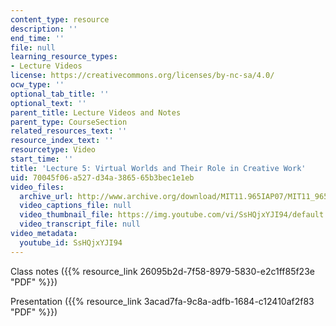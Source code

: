 ```yaml
---
content_type: resource
description: ''
end_time: ''
file: null
learning_resource_types:
- Lecture Videos
license: https://creativecommons.org/licenses/by-nc-sa/4.0/
ocw_type: ''
optional_tab_title: ''
optional_text: ''
parent_title: Lecture Videos and Notes
parent_type: CourseSection
related_resources_text: ''
resource_index_text: ''
resourcetype: Video
start_time: ''
title: 'Lecture 5: Virtual Worlds and Their Role in Creative Work'
uid: 70045f06-a527-d34a-3865-65b3bec1e1eb
video_files:
  archive_url: http://www.archive.org/download/MIT11.965IAP07/MIT11_965IAP07lec05_220k.mp4
  video_captions_file: null
  video_thumbnail_file: https://img.youtube.com/vi/SsHQjxYJI94/default.jpg
  video_transcript_file: null
video_metadata:
  youtube_id: SsHQjxYJI94
---
```


Class notes ({{% resource_link 26095b2d-7f58-8979-5830-e2c1ff85f23e "PDF" %}})

Presentation ({{% resource_link 3acad7fa-9c8a-adfb-1684-c12410af2f83 "PDF" %}})

